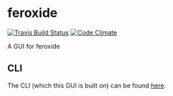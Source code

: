 # feroxide

[![Travis Build Status][travis-badge]][travis-page]
[![Code Climate][codeclimate-badge]][codeclimate-page]

A GUI for feroxide

## CLI

The CLI (which this GUI is built on) can be found [here](https://github.com/feroxide/feroxide).

[travis-page]: https://travis-ci.org/feroxide/feroxide-gui
[travis-badge]: https://travis-ci.org/feroxide/feroxide-gui.svg?branch=master

[codeclimate-badge]: https://codeclimate.com/github/feroxide/feroxide-gui/badges/gpa.svg
[codeclimate-page]: https://codeclimate.com/github/feroxide/feroxide-gui
